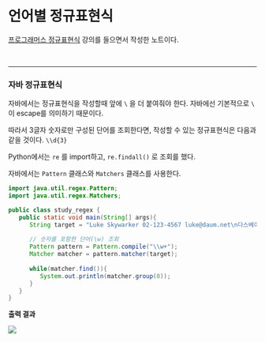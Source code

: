 # 언어별 정규표현식

[프로그래머스 정규표현식](https://programmers.co.kr/learn/courses/11/) 강의를 들으면서 작성한 노트이다. 

<br>

---

### <a name="java"></a>자바 정규표현식

자바에서는 정규표현식을 작성할때 앞에 `\` 을 더 붙여줘야 한다. 자바에선 기본적으로 `\` 이 escape를 의미하기 때문이다. 

따라서 3글자 숫자로만 구성된 단어를 조회한다면, 작성할 수 있는 정규표현식은 다음과 같을 것이다. `\\d{3}`



Python에서는 `re` 를 import하고, `re.findall()` 로 조회를 했다.

자바에서는 `Pattern` 클래스와 `Matchers` 클래스를 사용한다.

```java
import java.util.regex.Pattern;
import java.util.regex.Matchers;

public class study_regex {
   public static void main(String[] args){
      String target = "Luke Skywarker 02-123-4567 luke@daum.net\n다스베이더 070-9999-9999 darth_vader@gmail.com\nprincess leia 010 2454 3457 leia@gmail.com";
    
      // 숫자를 포함한 단어(\w) 조회
      Pattern pattern = Pattern.compile("\\w+");
      Matcher matcher = pattern.matcher(target);
    
      while(matcher.find()){
         System.out.println(matcher.group(0));
      }
   }
}
```

**출력 결과**

<img src="https://www.mediafire.com/convkey/cb5a/4u2xrn4yc5joisxzg.jpg" />